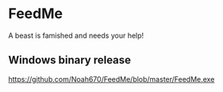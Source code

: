 # FeedMe
A beast is famished and needs your help!

## Windows binary release
https://github.com/Noah670/FeedMe/blob/master/FeedMe.exe
